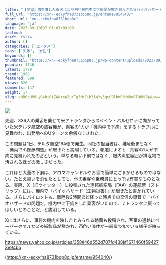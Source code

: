 ```yaml
---
title: "【地獄】腹を壊した乗客により飛行機内中に下痢便が撒き散らされるバイオハザードが発生"
full_url: "https://xn--eckyfna8731bop8c.jp/entame/954040/"
short_url: "xn--eckyfna8731bop8c"
language: "ja"
date: 2023-09-10T07:01:03+09:00
lastmod: 
draft: false
author: []
categories: ['エンタメ']
tags: ['失敬', '女性']
keywords: []
thumbnail: "https://xn--eckyfna8731bop8c.jp/wp-content/uploads/2023/09/71cd612b-s.jpg"
popular: 1746
latest: 1778
trend: 1958
featured: 899
views: 826
comments: 147
weight: 17
slug: aHR0cHM6Ly94bi0tZWNreWZuYTg3MzFib3A4Yy5qcC9lbnRhbWUvOTU0MDQwLw==
---
```


![](https://xn--eckyfna8731bop8c.jp/wp-content/uploads/2023/09/71cd612b-s.jpg)

<span><p> 先週、336人の乗客を乗せて米アトランタからスペイン・バルセロナに向かっていた米デルタ航空の旅客機が、乗客の1人が「機内中で下痢」をするトラブルに見舞われ、出発地へのUターンを余儀なくされた。 </p><p> この問題は1日、デルタ航空194便で発生。同社の担当者は、離陸後まもなく「機内での医療問題」が起きたと説明している。報道によると、乗客の1人が下痢に見舞われたのだという。単なる軽い下痢ではなく、機内の広範囲が排泄物で汚されるほどの激しさだった。 </p><p> これほど大量の下痢は、アロマキャンドルやお香で簡単にごまかせるものではない。たとえ臭いを消せたとしても、他の乗客や乗務員にとっては有害なものとなる。実際、X（旧ツイッター）に投稿された連邦航空局（FAA）の運航票（ストリップ）には、機内で「バイオハザード（生物災害）」が起きたと書かれている。さらにパイロットも、離陸後2時間ほど経った時点での交信の録音で「バイオハザードの問題だ。機内中に下痢をした乗客がいたので、アトランタに戻ってほしいとのことだ」と説明している。 </p><p> Xにはさらに、事後の機内を映したとみられる動画も投稿され、客室の通路にペーパータオルなどの紙製品が敷かれ、茶色い液体が一部覆われている様子が映っている。 </p><p> <a rel='nofollow noopener external' target='_blank' href='https://news.yahoo.co.jp/articles/358046d552d707fd438bf1671460f594273e94bb'>https://news.yahoo.co.jp/articles/358046d552d707fd438bf1671460f594273e94bb</a> </p></span>

(https://xn--eckyfna8731bop8c.jp/entame/954040/)
